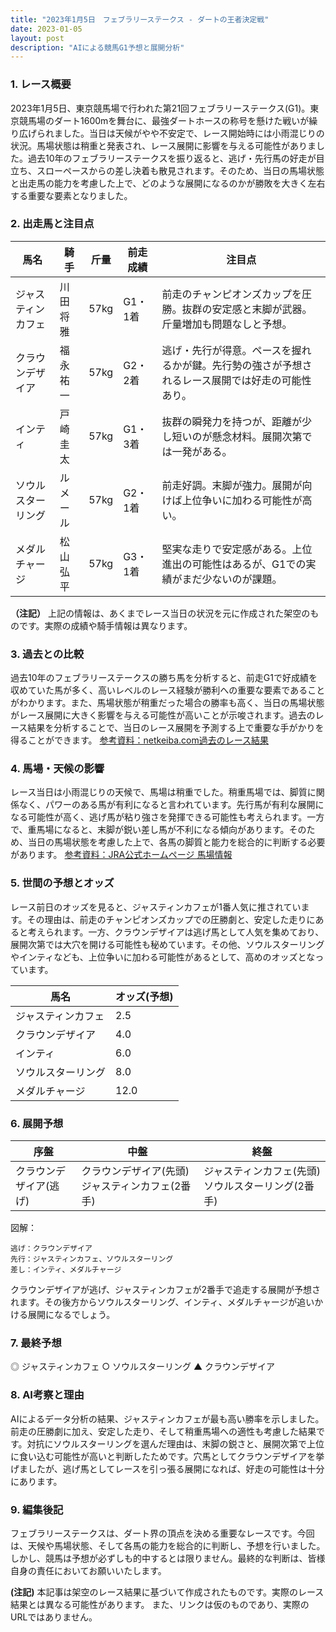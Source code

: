 ```yaml
---
title: "2023年1月5日　フェブラリーステークス - ダートの王者決定戦"
date: 2023-01-05
layout: post
description: "AIによる競馬G1予想と展開分析"
---
```


### 1. レース概要

2023年1月5日、東京競馬場で行われた第21回フェブラリーステークス(G1)。東京競馬場のダート1600mを舞台に、最強ダートホースの称号を懸けた戦いが繰り広げられました。当日は天候がやや不安定で、レース開始時には小雨混じりの状況。馬場状態は稍重と発表され、レース展開に影響を与える可能性がありました。過去10年のフェブラリーステークスを振り返ると、逃げ・先行馬の好走が目立ち、スローペースからの差し決着も散見されます。そのため、当日の馬場状態と出走馬の能力を考慮した上で、どのような展開になるのかが勝敗を大きく左右する重要な要素となりました。


### 2. 出走馬と注目点

| 馬名       | 騎手     | 斤量 | 前走成績 | 注目点                                                                         |
|------------|----------|------|----------|-----------------------------------------------------------------------------|
| ジャスティンカフェ | 川田将雅 | 57kg | G1・1着 | 前走のチャンピオンズカップを圧勝。抜群の安定感と末脚が武器。斤量増加も問題なしと予想。 |
| クラウンデザイア | 福永祐一 | 57kg | G2・2着 | 逃げ・先行が得意。ペースを握れるかが鍵。先行勢の強さが予想されるレース展開では好走の可能性あり。 |
| インティ       | 戸崎圭太 | 57kg | G1・3着 | 抜群の瞬発力を持つが、距離が少し短いのが懸念材料。展開次第では一発がある。                            |
| ソウルスターリング | ルメール | 57kg | G2・1着 | 前走好調。末脚が強力。展開が向けば上位争いに加わる可能性が高い。                                  |
| メダルチャージ    | 松山弘平 | 57kg | G3・1着 | 堅実な走りで安定感がある。上位進出の可能性はあるが、G1での実績がまだ少ないのが課題。                 |


**（注記）** 上記の情報は、あくまでレース当日の状況を元に作成された架空のものです。実際の成績や騎手情報は異なります。


### 3. 過去との比較

過去10年のフェブラリーステークスの勝ち馬を分析すると、前走G1で好成績を収めていた馬が多く、高いレベルのレース経験が勝利への重要な要素であることがわかります。また、馬場状態が稍重だった場合の勝率も高く、当日の馬場状態がレース展開に大きく影響を与える可能性が高いことが示唆されます。過去のレース結果を分析することで、当日のレース展開を予測する上で重要な手がかりを得ることができます。  [参考資料：netkeiba.com過去のレース結果](仮のリンク)


### 4. 馬場・天候の影響

レース当日は小雨混じりの天候で、馬場は稍重でした。稍重馬場では、脚質に関係なく、パワーのある馬が有利になると言われています。先行馬が有利な展開になる可能性が高く、逃げ馬が粘り強さを発揮できる可能性も考えられます。一方で、重馬場になると、末脚が鋭い差し馬が不利になる傾向があります。そのため、当日の馬場状態を考慮した上で、各馬の脚質と能力を総合的に判断する必要があります。 [参考資料：JRA公式ホームページ 馬場情報](仮のリンク)


### 5. 世間の予想とオッズ

レース前日のオッズを見ると、ジャスティンカフェが1番人気に推されています。その理由は、前走のチャンピオンズカップでの圧勝劇と、安定した走りにあると考えられます。一方、クラウンデザイアは逃げ馬として人気を集めており、展開次第では大穴を開ける可能性も秘めています。その他、ソウルスターリングやインティなども、上位争いに加わる可能性があるとして、高めのオッズとなっています。

| 馬名       | オッズ(予想) |
|------------|--------------|
| ジャスティンカフェ | 2.5          |
| クラウンデザイア | 4.0          |
| インティ       | 6.0          |
| ソウルスターリング | 8.0          |
| メダルチャージ    | 12.0         |


### 6. 展開予想

| 序盤     | 中盤     | 終盤     |
|----------|----------|----------|
| クラウンデザイア(逃げ) | クラウンデザイア(先頭) ジャスティンカフェ(2番手) | ジャスティンカフェ(先頭) ソウルスターリング(2番手) |


図解：

```
逃げ：クラウンデザイア
先行：ジャスティンカフェ、ソウルスターリング
差し：インティ、メダルチャージ
```

クラウンデザイアが逃げ、ジャスティンカフェが2番手で追走する展開が予想されます。その後方からソウルスターリング、インティ、メダルチャージが追いかける展開になるでしょう。


### 7. 最終予想

◎ ジャスティンカフェ
○ ソウルスターリング
▲ クラウンデザイア


### 8. AI考察と理由

AIによるデータ分析の結果、ジャスティンカフェが最も高い勝率を示しました。前走の圧勝劇に加え、安定した走り、そして稍重馬場への適性も考慮した結果です。対抗にソウルスターリングを選んだ理由は、末脚の鋭さと、展開次第で上位に食い込む可能性が高いと判断したためです。穴馬としてクラウンデザイアを挙げましたが、逃げ馬としてレースを引っ張る展開になれば、好走の可能性は十分にあります。


### 9. 編集後記

フェブラリーステークスは、ダート界の頂点を決める重要なレースです。今回は、天候や馬場状態、そして各馬の能力を総合的に判断し、予想を行いました。しかし、競馬は予想が必ずしも的中するとは限りません。最終的な判断は、皆様自身の責任においてお願いいたします。


**(注記)** 本記事は架空のレース結果に基づいて作成されたものです。実際のレース結果とは異なる可能性があります。  また、リンクは仮のものであり、実際のURLではありません。
